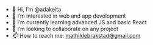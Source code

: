 - 👋 Hi, I’m @adakeita
- 👀 I’m interested in web and app devolopment
- 🌱 I’m currently learning advanced JS and basic React
- 💞️ I’m looking to collaborate on any project
- 📫 How to reach me: mathildebrakstad@gmail.com 
